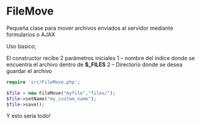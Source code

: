 # FileMove
Pequeña clase para mover archivos enviados al servidor mediante formularios o AJAX

Uso basico;

El constructor recibe 2 parámetros iniciales
1 – nombre del índice donde se encuentra el archivo dentro de **$_FILES**
2 – Directorio donde se desea guardar el archivo


```php
require 'src/FileMove.php';

$file = new FileMove("myfile","files/");
$file->setName("my_custom_name");
$file->save();
```

Y esto seria todo!
